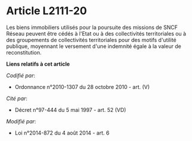# Article L2111-20

Les biens immobiliers utilisés pour la poursuite des missions de SNCF Réseau peuvent être cédés à l'Etat ou à des
collectivités territoriales ou à des groupements de collectivités territoriales pour des motifs d'utilité publique, moyennant
le versement d'une indemnité égale à la valeur de reconstitution.

**Liens relatifs à cet article**

_Codifié par_:

  - Ordonnance n°2010-1307 du 28 octobre 2010 - art. (V)

_Cité par_:

  - Décret n°97-444 du 5 mai 1997 - art. 52 (VD)

_Modifié par_:

  - Loi n°2014-872 du 4 août 2014 - art. 6
